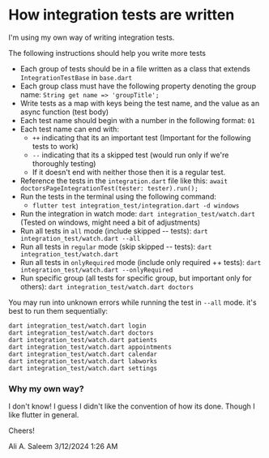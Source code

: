 # How integration tests are written

I'm using my own way of writing integration tests.

The following instructions should help you write more tests

- Each group of tests should be in a file written as a class that extends `IntegrationTestBase` in `base.dart`
- Each group class must have the following property denoting the group name: `String get name => 'groupTitle';`
- Write tests as a map with keys being the test name, and the value as an async function (test body)
- Each test name should begin with a number in the following format: `01`
- Each test name can end with:
    - `++` indicating that its an important test (Important for the following tests to work)
    - `--` indicating that its a skipped test (would run only if we're thoroughly testing)
    - If it doesn't end with neither those then it is a regular test.
- Reference the tests in the `integration.dart` file like this: `await doctorsPageIntegrationTest(tester: tester).run();`
- Run the tests in the terminal using the following command:
    - `flutter test integration_test/integration.dart -d windows`
- Run the integration in watch mode: `dart integration_test/watch.dart` (Tested on windows, might need a bit of adjustments)
- Run all tests in `all` mode (include skipped -- tests): `dart integration_test/watch.dart --all`
- Run all tests in `regular` mode (skip skipped -- tests): `dart integration_test/watch.dart`
- Run all tests in `onlyRequired` mode (include only required ++ tests): `dart integration_test/watch.dart --onlyRequired`
- Run specific group (all tests for specific group, but important only for others): `dart integration_test/watch.dart doctors`

You may run into unknown errors while running the test in `--all` mode. it's best to run them sequentially:

```
dart integration_test/watch.dart login
dart integration_test/watch.dart doctors
dart integration_test/watch.dart patients
dart integration_test/watch.dart appointments
dart integration_test/watch.dart calendar
dart integration_test/watch.dart labworks
dart integration_test/watch.dart settings
```


### Why my own way?

I don't know! I guess I didn't like the convention of how its done. Though I like flutter in general.

Cheers!

Ali A. Saleem
3/12/2024 1:26 AM